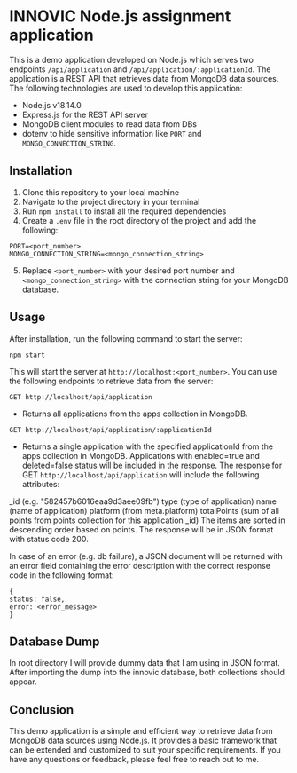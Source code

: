 # INNOVIC Node.js assignment application

This is a demo application developed on Node.js which serves two endpoints ```/api/application``` and ```/api/application/:applicationId```. The application is a REST API that retrieves data from MongoDB data sources. The following technologies are used to develop this application: 
- Node.js v18.14.0 
- Express.js for the REST API server 
- MongoDB client modules to read data from DBs 
- dotenv to hide sensitive information like ```PORT``` and ```MONGO_CONNECTION_STRING```.

## Installation

1. Clone this repository to your local machine
2. Navigate to the project directory in your terminal
3. Run ```npm install``` to install all the required dependencies
4. Create a ```.env``` file in the root directory of the project and add the following:

```
PORT=<port_number>
MONGO_CONNECTION_STRING=<mongo_connection_string>
```

5. Replace ```<port_number>``` with your desired port number and ```<mongo_connection_string>``` with the connection string for your MongoDB database.

## Usage

After installation, run the following command to start the server:

```npm start```

This will start the server at ```http://localhost:<port_number>```. You can use the following endpoints to retrieve data from the server:

```
GET http://localhost/api/application
``` 
- Returns all applications from the apps collection in MongoDB.

```
GET http://localhost/api/application/:applicationId
``` 
- Returns a single application with the specified applicationId from the apps collection in MongoDB.
Applications with enabled=true and deleted=false status will be included in the response. The response for GET ```http://localhost/api/application``` will include the following attributes:

\_id (e.g. "582457b6016eaa9d3aee09fb")
type (type of application)
name (name of application)
platform (from meta.platform)
totalPoints (sum of all points from points collection for this application \_id)
The items are sorted in descending order based on points. The response will be in JSON format with status code 200.

In case of an error (e.g. db failure), a JSON document will be returned with an error field containing the error description with the correct response code in the following format:
```
{
status: false,
error: <error_message>
}
```
## Database Dump

In root directory I will provide dummy data that I am using in JSON format.
After importing the dump into the innovic database, both collections should appear.

## Conclusion

This demo application is a simple and efficient way to retrieve data from MongoDB data sources using Node.js. It provides a basic framework that can be extended and customized to suit your specific requirements. If you have any questions or feedback, please feel free to reach out to me.
